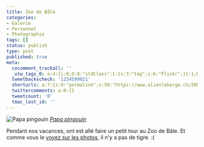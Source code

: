 ```yaml
---
title: Zoo de Bâle
categories:
- Galerie
- Personnel
- Photographie
tags: []
status: publish
type: post
published: true
meta:
  cocomment_trackall: ''
  _utw_tags_0: a:4:{i:0;O:8:"stdClass":1:{s:3:"tag";s:6:"Flickr";}i:1;O:8:"stdClass":1:{s:3:"tag";s:7:"Galerie";}i:2;O:8:"stdClass":1:{s:3:"tag";s:9:"Personnel";}i:3;O:8:"stdClass":1:{s:3:"tag";s:12:"Photographie";}}
  tweetbackscheck: '1234599021'
  shorturls: a:7:{s:9:"permalink";s:50:"https://www.alienlebarge.ch/2007/08/03/zoo-de-bale/";s:7:"tinyurl";s:25:"https://tinyurl.com/bzmcyk";s:4:"isgd";s:17:"https://is.gd/iHa3";s:5:"bitly";s:19:"https://bit.ly/15afr";s:5:"snipr";s:22:"https://snipr.com/bg1yg";s:5:"snurl";s:22:"https://snurl.com/bg1yg";s:7:"snipurl";s:24:"https://snipurl.com/bg1yg";}
  twittercomments: a:0:{}
  tweetcount: '0'
  tmac_last_id: ''
---
```

 <img src="https://farm2.static.flickr.com/1253/988144335_e5f7809fc8.jpg" alt="Papa pingouin" />
<em><a href="https://www.flickr.com/photos/alienlebarge/988144335/" title="photo sharing">Papa pingouin</a></em>

Pendant nos vacances, ont est allé faire un petit tour au Zoo de Bâle. Et comme vous le <a href="https://www.flickr.com/gp/49665969@N00/U2jRz3" title="Les photos du Zoo de Bâle">voyez sur les photos</a>, il n'y a pas de tigre. :(
